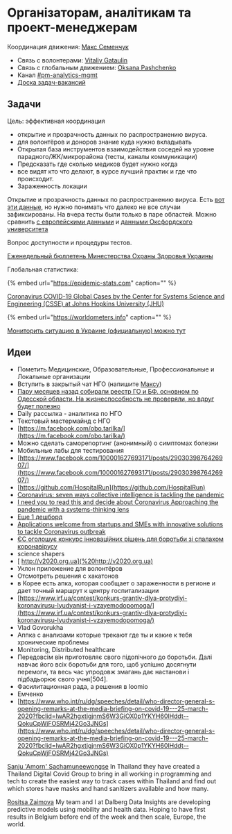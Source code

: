 # Організаторам, аналітикам та проект-менеджерам

Координация движения: [Макс Семенчук](https://t.me/maxsemenchuk)

* Связь с волонтерами: [Vitaliy Gataulin](https://t.me/VGataulin)
* Связь с глобальным движением: [Oksana Pashchenko](https://t.me/Oksana_Paschenko)
* Канал [\#pm-analytics-mgmt](https://discord.gg/DX883hY%20)
* [Доска задач-вакансий](https://trello.com/b/IkonsFAY/main-board)

## Задачи

Цель: эффективная координация

* открытие и прозрачность данных по распространению вируса.
* для волонтёров и доноров знание куда нужно вкладывать
* Открытая база инструментов взаимодействия соседей на уровне парадного/ЖК/микрорайона \(тесты, каналы коммуникации\)
* Предсказать где сколько медиков будет нужно когда
* все видят кто что делают, в курсе лучший практик и где что происходит.
* Зараженность локации



Открытие и прозрачность данных по распространению вируса. Есть [вот эти данные](https://public.tableau.com/profile/publicviz?fbclid=IwAR2nTNZDiO-GM-y2940gWCCB19xfN8X1yJMVnx0grp-OHoY6xZAT_wylyUk#!/vizhome/monitor_15841091301660/sheet0), но нужно понимать что далеко не все случаи зафиксированы. На вчера тесты были только в паре областей. Можно сравнить [с европейскими данными](https://who.maps.arcgis.com/apps/opsdashboard/index.html#/a19d5d1f86ee4d99b013eed5f637232d) и [данными Оксфордского университета](https://ourworldindata.org/coronavirus)

Вопрос доступности и процедуры тестов.

[Еженедельный бюллетень Минестерства Охраны Здоровья Украины](https://phc.org.ua/kontrol-zakhvoryuvan/inshi-infekciyni-zakhvoryuvannya/monitoring-i-ocinka/zakhvoryuvanist-na-grip-ta-grvi-v-ukraini)

Глобальная статистика:

{% embed url="https://epidemic-stats.com" caption="" %}

[Coronavirus COVID-19 Global Cases by the Center for Systems Science and Engineering \(CSSE\) at Johns Hopkins University \(JHU\)](https://gisanddata.maps.arcgis.com/apps/opsdashboard/index.html?fbclid=IwAR1GfIkkgwCZFKwxsrHZjqYqXkzRIHcDXpH8gr6h31tz_EBZBCMt8ldchs4#/bda7594740fd40299423467b48e9ecf6)

{% embed url="https://worldometers.info" caption="" %}

[Мониторить ситуацию в Украине \(официальную\) можно тут](https://app.powerbi.com/view?r=eyJrIjoiN2M1MTY1MDktZTY5Mi00OTE0LWFiMDAtMjM4NTY0YWU2MmI3IiwidCI6IjI4OGJmYmNmLTVhYjItNDk2MS04YTM5LTg2MDYxYWFhY2Q4NiIsImMiOjl9&fbclid=IwAR1-m0J2J-cFPJPubcFLxls8WgScsdsq8nNlYbY-hti5ZUDsShKYhpCTosU)

## Идеи

* Пометить Медицинские, Образовательные, Профессиональные и Локальные организации
* Вступить в закрытый чат НГО \(напишите [Максу](https://t.me/maxsemenchuk)\)
* [Пару месяцев назад собирали реестр ГО и БФ. основном по Одесской области. На жизнеспособность не проверяли, но вдруг будет полезно](https://docs.google.com/spreadsheets/d/1hnP36LdccOxd93r5-VzP4tsO54PycMQjzJ-MomHsrYY/edit?usp=sharing)
* Daily рассылка - аналитика по НГО
* Текстовый мастермайнд с НГО
* [https://m.facebook.com/obo.tarilka/](https://m.facebook.com/obo.tarilka/)
* Можно сделать саморепортинг \(анонимный\) о симптомах болезни
* Мобильные лабы для тестирования
* [https://www.facebook.com/100001627693171/posts/2903039876426907/](https://www.facebook.com/100001627693171/posts/2903039876426907/)
* [https://github.com/HospitalRun](https://github.com/HospitalRun)
* [Coronavirus: seven ways collective intelligence is tackling the pandemic](https://theconversation.com/coronavirus-seven-ways-collective-intelligence-is-tackling-the-pandemic-133553)
* [I need you to read this and decide about Coronavirus Approaching the pandemic with a systems-thinking lens](https://medium.com/@phoebetickell/i-need-you-to-read-this-and-decide-about-coronavirus-6dd184745b33)
* [Еще 1 дешборд](https://app.powerbi.com/view?r=eyJrIjoiN2M1MTY1MDktZTY5Mi00OTE0LWFiMDAtMjM4NTY0YWU2MmI3IiwidCI6IjI4OGJmYmNmLTVhYjItNDk2MS04YTM5LTg2MDYxYWFhY2Q4NiIsImMiOjl9)
* [Applications welcome from startups and SMEs with innovative solutions to tackle Coronavirus outbreak](https://ec.europa.eu/info/news/startups-and-smes-innovative-solutions-welcome-2020-mar-13_en)
* [ЄС оголошує конкурс інноваційних рішень для боротьби зі спалахом коронавірусу](https://euprostir.org.ua/opportunities/148570)
* science shapers
* [ http://v2020.org.ua](%20http://v2020.org.ua)
* Уклон приложение для волонтёров
* Отсмотреть решения с хакатонов
* в Корее есть апка, которая сообщает о зараженности в регионе и дает точный маршрут к центру госпитализации
* [https://www.irf.ua/contest/konkurs-grantiv-dlya-protydiyi-koronavirusu-lyudyanist-i-vzayemodopomoga/](https://www.irf.ua/contest/konkurs-grantiv-dlya-protydiyi-koronavirusu-lyudyanist-i-vzayemodopomoga/)
* Vlad Govorukha
* Аппка с анализами которые трекают где ты и какие к тебя хронические проблемы
* Monitoring, Distributed healthcare
* Передовсім він приготовляє свого підопічного до боротьби. Далі навчає його всіх боротьби для того, щоб успішно досягнути перемоги, та весь час упродовж змагань дає настанови і підбадьорює свого учня\[504\].
* Фасилитационная рада, а решения в loomio
* Емченко
* [https://www.who.int/ru/dg/speeches/detail/who-director-general-s-opening-remarks-at-the-media-briefing-on-covid-19---25-march-2020?fbclid=IwAR2hgxtigjnmS6W3GiOX0p1YKYH60lHddt--QokuCpWjFOSRMj42Go3JNGs](https://www.who.int/ru/dg/speeches/detail/who-director-general-s-opening-remarks-at-the-media-briefing-on-covid-19---25-march-2020?fbclid=IwAR2hgxtigjnmS6W3GiOX0p1YKYH60lHddt--QokuCpWjFOSRMj42Go3JNGs)

[Sanju 'Amorn' Sachamuneewongse](https://www.facebook.com/awesomesanju?comment_id=Y29tbWVudDozMDkxMjgyNTA0MjIzNjE1XzMwOTE0MjQ2MDQyMDk0MDU%3D) In Thailand they have created a Thailand Digital Covid Group to bring in all working in programming and tech to create the easiest way to track cases within Thailand and find out which stores have masks and hand sanitizers available and how many.

[Rositsa Zaimova](https://www.facebook.com/rosi.zaimova?comment_id=Y29tbWVudDozMDkxMjgyNTA0MjIzNjE1XzMwOTIyNDI4NjQxMjc1Nzk%3D) My team and I at Dalberg Data Insights are developing predictive models using mobility and health data. Hoping to have first results in Belgium before end of the week and then scale, Europe, the world.

